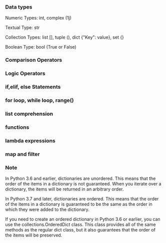### Data types
Numeric Types:  int, complex (1j)

Textual Type:  str

Collection Types:  list [], tuple (), dict {"Key": value}, set {}

Boolean Type:  bool (True or False)

### Comparison Operators
### Logic Operators
### if,elif, else Statements
### for loop, while loop, range()
### list comprehension
### functions
### lambda expressions
### map and filter
### Note
In Python 3.6 and earlier, dictionaries are unordered. This means that the order of the items in a dictionary is not guaranteed. When you iterate over a dictionary, the items will be returned in an arbitrary order.

In Python 3.7 and later, dictionaries are ordered. This means that the order of the items in a dictionary is guaranteed to be the same as the order in which they were added to the dictionary.

If you need to create an ordered dictionary in Python 3.6 or earlier, you can use the collections.OrderedDict class. This class provides all of the same methods as the regular dict class, but it also guarantees that the order of the items will be preserved.
